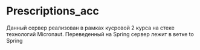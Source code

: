 # Prescriptions_acc
Данный сервер реализован в рамках кусровой 2 курса на стеке технологий Micronaut.
Переведенный на Spring сервер лежит в ветке to Spring
